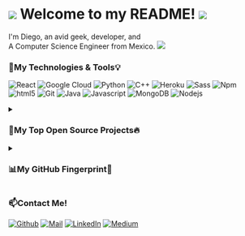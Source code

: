 <h1><img src="https://slackmojis.com/emojis/5197-party_blob/download" width="30"> Welcome to my README! <img src="https://slackmojis.com/emojis/7808-party-blob/download" width="30"> </h1>

<p>I'm Diego, an avid geek, developer, and<br>
A Computer Science Engineer from Mexico. <img src="https://img.icons8.com/color/512/mexico-circular.png" width="13"/>

<h3>🔧My Technologies & Tools💡</h3>
<p>
      <img alt="React" src="https://img.shields.io/badge/-React-45b8d8?style=flat-square&logo=react&logoColor=white" />
      <img alt="Google Cloud" src="https://img.shields.io/badge/-Google_Cloud-1a73e8?style=flat-square&logo=google-cloud&logoColor=white" />
      <img alt="Python" src="https://img.shields.io/badge/Python-3776AB?style=flat-square&logo=python&logoColor=white">
      <img alt="C++" src="https://img.shields.io/badge/C%2B%2B-00599C?style=flat-square&logo=c%2B%2B&logoColor=white" />
      <img alt="Heroku" src="https://img.shields.io/badge/-Heroku-430098?style=flat-square&logo=heroku&logoColor=white" />
      <img alt="Sass" src="https://img.shields.io/badge/-Sass-CC6699?style=flat-square&logo=sass&logoColor=white" />
      <img alt="Npm" src="https://img.shields.io/badge/-NPM-CB3837?style=flat-square&logo=npm&logoColor=white" />
      <img alt="html5" src="https://img.shields.io/badge/-HTML5-E34F26?style=flat-square&logo=html5&logoColor=white" />
      <img alt="Git" src="https://img.shields.io/badge/-Git-F05032?style=flat-square&logo=git&logoColor=white" />
      <img alt="Java" src="https://img.shields.io/badge/-Java-ED8B00?style=flat-square&logo=openjdk&logoColor=white" />
      <img alt="Javascript" src="https://img.shields.io/badge/-JavaScript-F7DF1E?style=flat-square&logo=javascript&logoColor=white" />
      <img alt="MongoDB" src="https://img.shields.io/badge/-MongoDB-13aa52?style=flat-square&logo=mongodb&logoColor=white" />
      <img alt="Nodejs" src="https://img.shields.io/badge/-Nodejs-43853d?style=flat-square&logo=Node.js&logoColor=white" />
</p>

<details close> 
  <summary><h3>🌟My Top Open Source Projects🔥</h3></summary>
  <p align="left">
    <a href="https://github.com/Djmr5/Iot-LosMerengues"><img width="278" src="https://denvercoder1-github-readme-stats.vercel.app/api/pin/?username=Djmr5&repo=Iot-LosMerengues&theme=react&bg_color=171717&title_color=4AA9FF&hide_border=true&icon_color=F8D866&show_icons=false" alt="Iot-LosMerengues"></a>
    <a href="https://github.com/Djmr5/syntax-highlighter"><img width="278" src="https://denvercoder1-github-readme-stats.vercel.app/api/pin/?username=Djmr5&repo=syntax-highlighter&theme=react&bg_color=171717&title_color=4AA9FF&hide_border=true&icon_color=F8D866&show_icons=false" alt="syntax-highlighter"></a>
  </p>
  <p align="left">
    <a href="https://github.com/Djmr5?tab=repositories&sort=stargazers"><img alt="My Repositories" title="All Repositories" src="https://custom-icon-badges.demolab.com/badge/-All%20My%20Repos-1F222E?style=for-the-badge&logoColor=white&logo=repo"/></a>
  </p>
  <details open>
  <summary><h3>🤝My Top Contributions💗</h3></summary>
  <p align="left">
    <a href="https://github.com/CDamianS/CiberServicio"><img width="278" src="https://denvercoder1-github-readme-stats.vercel.app/api/pin/?username=CDamianS&repo=CiberServicio&theme=react&bg_color=171717&title_color=4AA9FF&hide_border=true&icon_color=F8D866&show_icons=false&show_description=false" alt="CiberServicio"></a>
  </p>
  <p align="left">
    <a href="https://github.com/Djmr5/Djmr5/blob/main/Contributions.md"><img alt="My Contributionss" title="All Repositories" src="https://custom-icon-badges.demolab.com/badge/-All%20My%20Contributions-1F222E?style=for-the-badge&logoColor=white&logo=fork"/></a>
  </p>
  </details>
</details>

<details close> 
  <summary><h3>📊My GitHub Fingerprint🐾</h3></summary>
  <p align="left">
  <img src="https://raw.githubusercontent.com/Djmr5/github-stats/master/generated/overview.svg#gh-dark-mode-only">
  <img src="https://raw.githubusercontent.com/Djmr5/github-stats/master/generated/languages.svg#gh-dark-mode-only">
  </p>
</details>

<h3>📫Contact Me!</h3>
<p>
      <a href="https://github.com/djmr5" target="_blank"><img alt="Github" src="https://img.shields.io/badge/GitHub-%2312100E.svg?&style=for-the-badge&logo=Github&logoColor=white" /></a> 
      <a href="mailto:diegojmr5@gmail.com?Subject=Your%20Expertise%20is%20Requested!" target="_blank"><img alt="Mail" src="https://img.shields.io/badge/Mail-CB3837?style=for-the-badge&logo=gmail&logoColor=white" /></a>
      <a href="https://www.linkedin.com/in/diego-jacobo-95b737210" target="_blank"><img alt="LinkedIn" src="https://img.shields.io/badge/linkedin-%230077B5.svg?&style=for-the-badge&logo=linkedin&logoColor=white" /></a> 
      <a href="https://medium.com/@diegojmr5" target="_blank"><img alt="Medium" src="https://img.shields.io/badge/medium-%2312100E.svg?&style=for-the-badge&logo=medium&logoColor=white" /></a>
</p>